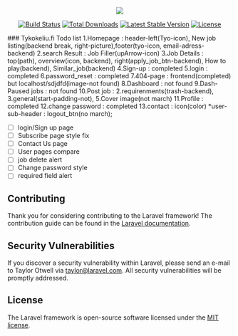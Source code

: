 <p align="center"><img src="https://laravel.com/assets/img/components/logo-laravel.svg"></p>

<p align="center">
<a href="https://travis-ci.org/laravel/framework"><img src="https://travis-ci.org/laravel/framework.svg" alt="Build Status"></a>
<a href="https://packagist.org/packages/laravel/framework"><img src="https://poser.pugx.org/laravel/framework/d/total.svg" alt="Total Downloads"></a>
<a href="https://packagist.org/packages/laravel/framework"><img src="https://poser.pugx.org/laravel/framework/v/stable.svg" alt="Latest Stable Version"></a>
<a href="https://packagist.org/packages/laravel/framework"><img src="https://poser.pugx.org/laravel/framework/license.svg" alt="License"></a>
</p>
### Tykokeliu.fi Todo list
      1.Homepage : header-left(Tyo-icon), New job listing(backend break, right-picture),footer(tyo-icon, email-adress-backend)  
      2.search Result : Job Filler(upArrow-icon)
      3.Job Details : top(path), overview(icon, backend), right(apply_job_btn-backend), How to play(backend), Similar_job(backend)
      4.Sign-up : completed
      5.login : completed
      6.password_reset : completed
      7.404-page : frontend(completed) but localhost/sdjdfd(image-not found)
      8.Dashboard : not found
      9.Dash-Paused jobs : not found
      10.Post job : 2.requirenments(trash-backend), 3.general(start-padding-not), 5.Cover image(not march)
      11.Profile : completed
      12.change password : completed
      13.contact : icon(color)
      *user-sub-header : logout_btn(no march);


- [ ] login/Sign up page 
- [ ] Subscribe page style fix
- [ ] Contact Us page
- [ ] User pages compare
- [ ] job delete alert
- [ ] Change password style
- [ ] required field alert
## Contributing

Thank you for considering contributing to the Laravel framework! The contribution guide can be found in the [Laravel documentation](https://laravel.com/docs/contributions).

## Security Vulnerabilities

If you discover a security vulnerability within Laravel, please send an e-mail to Taylor Otwell via [taylor@laravel.com](mailto:taylor@laravel.com). All security vulnerabilities will be promptly addressed.

## License

The Laravel framework is open-source software licensed under the [MIT license](https://opensource.org/licenses/MIT).
